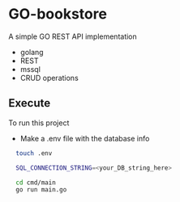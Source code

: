 
# GO-bookstore

A simple GO REST API implementation

- golang
- REST
- mssql
- CRUD operations





## Execute

To run this project

- Make a .env file with the database info


```bash
  touch .env

  SQL_CONNECTION_STRING=<your_DB_string_here>

```

```bash
  cd cmd/main
  go run main.go
```


